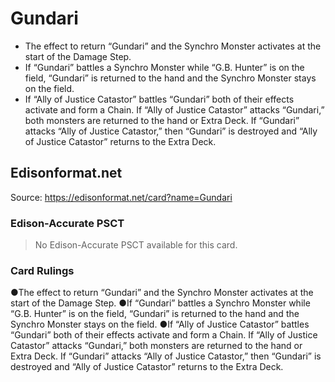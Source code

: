 # Gundari

*   The effect to return “Gundari” and the Synchro Monster activates at the start of the Damage Step.
*   If “Gundari” battles a Synchro Monster while “G.B. Hunter” is on the field, “Gundari” is returned to the hand and the Synchro Monster stays on the field.
*   If “Ally of Justice Catastor” battles “Gundari” both of their effects activate and form a Chain. If “Ally of Justice Catastor” attacks “Gundari,” both monsters are returned to the hand or Extra Deck. If “Gundari” attacks “Ally of Justice Catastor,” then “Gundari” is destroyed and “Ally of Justice Catastor” returns to the Extra Deck.

## Edisonformat.net

Source: https://edisonformat.net/card?name=Gundari

### Edison-Accurate PSCT

> No Edison-Accurate PSCT available for this card.

### Card Rulings

●The effect to return “Gundari” and the Synchro Monster activates at the start of the Damage Step.
●If “Gundari” battles a Synchro Monster while “G.B. Hunter” is on the field, “Gundari” is returned to the hand and the Synchro Monster stays on the field.
●If “Ally of Justice Catastor” battles “Gundari” both of their effects activate and form a Chain. If “Ally of Justice Catastor” attacks “Gundari,” both monsters are returned to the hand or Extra Deck. If “Gundari” attacks “Ally of Justice Catastor,” then “Gundari” is destroyed and “Ally of Justice Catastor” returns to the Extra Deck.
            